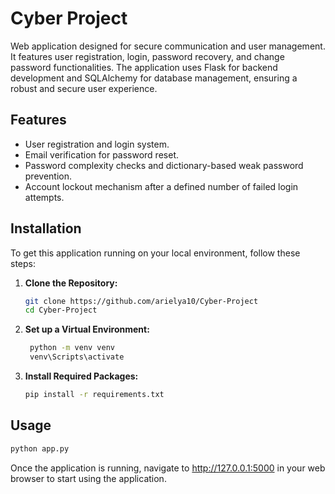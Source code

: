 # Cyber Project
Web application designed for secure communication and user management. It features user registration, login, password recovery, and change password functionalities. The application uses Flask for backend development and SQLAlchemy for database management, ensuring a robust and secure user experience.


## Features
- User registration and login system.
- Email verification for password reset.
- Password complexity checks and dictionary-based weak password prevention.
- Account lockout mechanism after a defined number of failed login attempts.

## Installation

To get this application running on your local environment, follow these steps:

1. **Clone the Repository:**
   ```bash
   git clone https://github.com/arielya10/Cyber-Project 
   cd Cyber-Project
   ```
2. **Set up a Virtual Environment:**
   ```bash
    python -m venv venv
    venv\Scripts\activate
   ```
3. **Install Required Packages:**
   ```bash
   pip install -r requirements.txt
   ```

## Usage

```bash
python app.py
```
Once the application is running, navigate to http://127.0.0.1:5000 in your web browser to start using the application.
